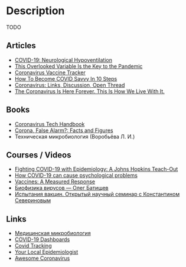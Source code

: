 # Description

TODO


## Articles

- [COVID-19: Neurological Hypoventilation](https://mad.science.blog/2020/04/11/covid-19-neurological-hypoventilation/)
- [This Overlooked Variable Is the Key to the Pandemic](https://www.theatlantic.com/health/archive/2020/09/k-overlooked-variable-driving-pandemic/616548/)
- [Coronavirus Vaccine Tracker](https://www.nytimes.com/interactive/2020/science/coronavirus-vaccine-tracker.html)
- [How To Become COVID Savvy In 10 Steps](https://medium.com/applied-data-science/how-to-become-covid-savvy-in-10-steps-b5942db3ac85)
- [Coronavirus: Links, Discussion, Open Thread](https://astralcodexten.substack.com/p/coronavirus-links-discussion-open)
- [The Coronavirus Is Here Forever. This Is How We Live With It.](https://www.theatlantic.com/science/archive/2021/08/how-we-live-coronavirus-forever/619783/)


## Books

- [Coronavirus Tech Handbook](https://coronavirustechhandbook.com/)
- [Corona, False Alarm?: Facts and Figures](https://www.goodreads.com/book/show/55370694)
- Техническая микробиология (Воробьёва Л. И.)


## Courses / Videos

- [Fighting COVID-19 with Epidemiology: A Johns Hopkins Teach-Out](https://www.coursera.org/learn/covid19-epidemiology)
- [How COVID-19 can cause psychological problems](https://youtu.be/LIOxKVrVRy4)
- [Vaccines: A Measured Response](https://youtu.be/8BIcAZxFfrc)
- [Биофизика вирусов — Олег Батищев](https://youtu.be/kNwMwaNHcv8)
- [Испытания вакцин. Открытый научный семинар с Константином Севериновым](https://youtu.be/5ebHY-M0JOU)


## Links

- [Медицинская микробиология](https://meduniver.com/Medical/Microbiology/)
- [COVID-19 Dashboards](https://covid19dashboards.com/)
- [Covid Tracking](https://covidtracking.com/)
- [Your Local Epidemiologist](https://yourlocalepidemiologist.substack.com)
- [Awesome Coronavirus](https://github.com/soroushchehresa/awesome-coronavirus)
